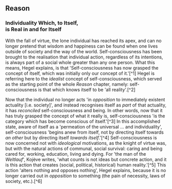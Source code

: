 ## Reason

### Individuality Which, to Itself,<br>is Real in and for Itself

With the fall of virtue, the lone individual has reached its apex, and can no
longer pretend that wisdom and happiness can be found when one lives outside of
society and the way of the world. Self-consciousness has been brought to the
realisation that individual action, regardless of its intentions, is always part
of a social whole greater than any one person. What this means, Hegel explains,
is that 'Self-consciousness has now grasped the concept of itself, which was
initially only our concept of it.'[^1] Hegel is referring here to the *idealist*
concept of self-consciousness, which served as the starting point of the whole
*Reason* chapter, namely: self-consciousness is that which knows itself to be
'all reality'.[^2]

Now that the individual no longer acts 'in *opposition* to immediately existent
actuality [i.e. society]', and instead recognises itself as *part* of that
actuality, it has *reconciled* self-consciousness and being. In other words, now
that it has truly grasped the concept of what it really is, self-consciousness
'is the category which has become conscious of itself.'[^3] In this accomplished
state, aware of itself as a 'permeation of the universal ... and individuality',
self-consciousness 'begins anew from itself, not by directing itself towards *an
other* but by directing itself *towards itself*.'[^4] Self-consciousness is now
concerned not with *ideological* motivations, as the knight of virtue was, but
with the natural actions of communal, social survival: caring and being cared
for, working, education, living and dying. For 'the man of the *Weltlauf*',
Kojève writes, 'what counts is not ideas but concrete action, and it is this
action that creates (social, political, historical) human reality.'[^5] This
action 'alters nothing and opposes nothing', Hegel explains, because it is no
longer carried out in *opposition* to something (the pain of necessity, laws of
society, etc.).[^6]
